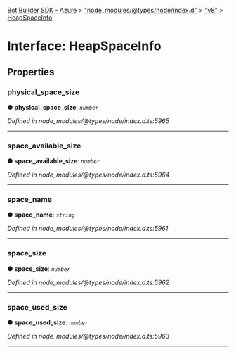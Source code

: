 [Bot Builder SDK - Azure](../README.md) > ["node_modules/@types/node/index.d"](../modules/_node_modules__types_node_index_d_.md) > ["v8"](../modules/_node_modules__types_node_index_d_._v8_.md) > [HeapSpaceInfo](../interfaces/_node_modules__types_node_index_d_._v8_.heapspaceinfo.md)



# Interface: HeapSpaceInfo


## Properties
<a id="physical_space_size"></a>

###  physical_space_size

**●  physical_space_size**:  *`number`* 

*Defined in node_modules/@types/node/index.d.ts:5965*





___

<a id="space_available_size"></a>

###  space_available_size

**●  space_available_size**:  *`number`* 

*Defined in node_modules/@types/node/index.d.ts:5964*





___

<a id="space_name"></a>

###  space_name

**●  space_name**:  *`string`* 

*Defined in node_modules/@types/node/index.d.ts:5961*





___

<a id="space_size"></a>

###  space_size

**●  space_size**:  *`number`* 

*Defined in node_modules/@types/node/index.d.ts:5962*





___

<a id="space_used_size"></a>

###  space_used_size

**●  space_used_size**:  *`number`* 

*Defined in node_modules/@types/node/index.d.ts:5963*





___


